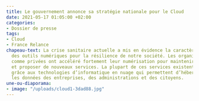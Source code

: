 ```yaml
---
title: Le gouvernement annonce sa stratégie nationale pour le Cloud
date: 2021-05-17 01:05:00 +02:00
categories:
- Dossier de presse
tags:
- Cloud
- France Relance
chapeau-text: La crise sanitaire actuelle a mis en évidence la caractère essentiel
  des outils numériques pour la résilience de notre société. Les organisations publiques
  comme privées ont accéléré fortement leur numérisation pour maintenir leur activité
  et proposer de nouveaux services. La plupart de ces services existent aujourd’hui
  grâce aux technologies d’informatique en nuage qui permettent d’héberger et de traiter
  les données des entreprises, des administrations et des citoyens.
une-ou-diaporama:
- image: "/uploads/cloud1-3dad88.jpg"
---
```


<div class="lien-important"><a href="/espace-presse/espace-presse/le-gouvernement-annonce-sa-strategie-nationale-pour-le-cloud/>Lire la suite dans notre espace presse</a></div>